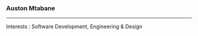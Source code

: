 ### Auston Mtabane
---
<style>
 .blue { color: #2196F3; font-weight: bold; }
</style>
Interests : <blue> Software Development, Engineering & Design </blue>
